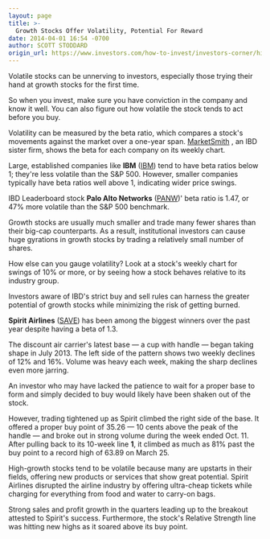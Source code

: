```yaml
---
layout: page
title: >-
  Growth Stocks Offer Volatility, Potential For Reward
date: 2014-04-01 16:54 -0700
author: SCOTT STODDARD
origin_url: https://www.investors.com/how-to-invest/investors-corner/highbeta-stocks-bring-risks-and-rewards/
---
```


Volatile stocks can be unnerving to investors, especially those trying their hand at growth stocks for the first time.

So when you invest, make sure you have conviction in the company and know it well. You can also figure out how volatile the stock tends to act before you buy.

Volatility can be measured by the beta ratio, which compares a stock's movements against the market over a one-year span. [MarketSmith](http://www.marketsmith.com) , an IBD sister firm, shows the beta for each company on its weekly chart.

Large, established companies like **IBM** ([IBM](https://research.investors.com/quote.aspx?symbol=IBM)) tend to have beta ratios below 1; they're less volatile than the S&P 500. However, smaller companies typically have beta ratios well above 1, indicating wider price swings.

IBD Leaderboard stock **Palo Alto Networks** ([PANW](https://research.investors.com/quote.aspx?symbol=PANW))' beta ratio is 1.47, or 47% more volatile than the S&P 500 benchmark.

Growth stocks are usually much smaller and trade many fewer shares than their big-cap counterparts. As a result, institutional investors can cause huge gyrations in growth stocks by trading a relatively small number of shares.

How else can you gauge volatility? Look at a stock's weekly chart for swings of 10% or more, or by seeing how a stock behaves relative to its industry group.

Investors aware of IBD's strict buy and sell rules can harness the greater potential of growth stocks while minimizing the risk of getting burned.

**Spirit Airlines** ([SAVE](https://research.investors.com/quote.aspx?symbol=SAVE)) has been among the biggest winners over the past year despite having a beta of 1.3.

The discount air carrier's latest base — a cup with handle — began taking shape in July 2013. The left side of the pattern shows two weekly declines of 12% and 16%. Volume was heavy each week, making the sharp declines even more jarring.

An investor who may have lacked the patience to wait for a proper base to form and simply decided to buy would likely have been shaken out of the stock.

However, trading tightened up as Spirit climbed the right side of the base. It offered a proper buy point of 35.26 — 10 cents above the peak of the handle — and broke out in strong volume during the week ended Oct. 11. After pulling back to its 10-week line **1**, it climbed as much as 81% past the buy point to a record high of 63.89 on March 25.

High-growth stocks tend to be volatile because many are upstarts in their fields, offering new products or services that show great potential. Spirit Airlines disrupted the airline industry by offering ultra-cheap tickets while charging for everything from food and water to carry-on bags.

Strong sales and profit growth in the quarters leading up to the breakout attested to Spirit's success. Furthermore, the stock's Relative Strength line was hitting new highs as it soared above its buy point.

